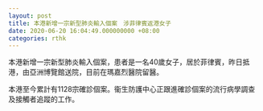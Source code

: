```yaml
---
layout: post
title: 本港新增一宗新型肺炎輸入個案　涉菲律賓返港女子
date: 2020-06-20 16:04:49.000000000 +08:00
categories: rthk
---
```


本港新增一宗新型肺炎輸入個案，患者是一名40歲女子，居於菲律賓，昨日抵港，由亞洲博覽館送院，目前在瑪嘉烈醫院留醫。

本港至今累計有1128宗確診個案。衞生防護中心正跟進確診個案的流行病學調查及接觸者追蹤的工作。
